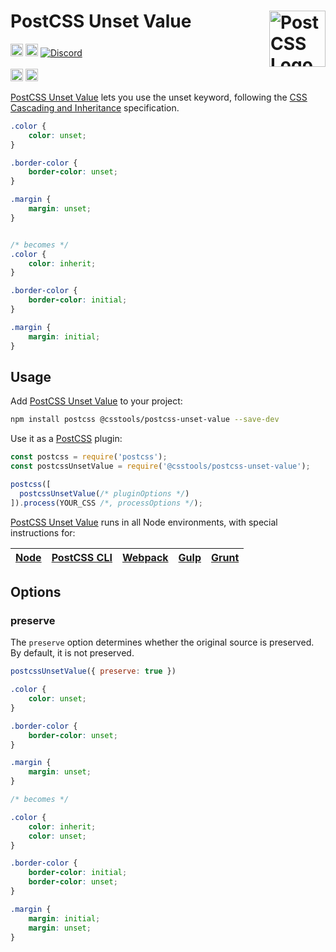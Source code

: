 # PostCSS Unset Value [<img src="https://postcss.github.io/postcss/logo.svg" alt="PostCSS Logo" width="90" height="90" align="right">][postcss]


[<img alt="npm version" src="https://img.shields.io/npm/v/@csstools/postcss-unset-value.svg" height="20">][npm-url]
[<img alt="Build Status" src="https://github.com/csstools/postcss-plugins/actions/workflows/test.yml/badge.svg?branch=main" height="20">][cli-url]
[<img alt="Discord" src="https://shields.io/badge/Discord-5865F2?logo=discord&logoColor=white">][discord]
<br><br>
[<img alt="Baseline Status" src="https://cssdb.org/images/badges-baseline/unset-value.svg" height="20">][css-url]
[<img alt="CSS Standard Status" src="https://cssdb.org/images/badges/unset-value.svg" height="20">][css-url]

[PostCSS Unset Value] lets you use the unset keyword, following the [CSS Cascading and Inheritance] specification.

```css
.color {
	color: unset;
}

.border-color {
	border-color: unset;
}

.margin {
	margin: unset;
}


/* becomes */
.color {
	color: inherit;
}

.border-color {
	border-color: initial;
}

.margin {
	margin: initial;
}
```

## Usage

Add [PostCSS Unset Value] to your project:

```bash
npm install postcss @csstools/postcss-unset-value --save-dev
```

Use it as a [PostCSS] plugin:

```js
const postcss = require('postcss');
const postcssUnsetValue = require('@csstools/postcss-unset-value');

postcss([
  postcssUnsetValue(/* pluginOptions */)
]).process(YOUR_CSS /*, processOptions */);
```

[PostCSS Unset Value] runs in all Node environments, with special
instructions for:

| [Node](INSTALL.md#node) | [PostCSS CLI](INSTALL.md#postcss-cli) | [Webpack](INSTALL.md#webpack) | [Gulp](INSTALL.md#gulp) | [Grunt](INSTALL.md#grunt) |
| --- | --- | --- | --- | --- |

## Options

### preserve

The `preserve` option determines whether the original source
is preserved. By default, it is not preserved.

```js
postcssUnsetValue({ preserve: true })
```

```css
.color {
	color: unset;
}

.border-color {
	border-color: unset;
}

.margin {
	margin: unset;
}

/* becomes */

.color {
	color: inherit;
	color: unset;
}

.border-color {
	border-color: initial;
	border-color: unset;
}

.margin {
	margin: initial;
	margin: unset;
}
```

[postcss]: https://github.com/postcss/postcss

[cli-url]: https://github.com/csstools/postcss-plugins/actions/workflows/test.yml?query=workflow/test
[css-url]: https://cssdb.org/#unset-value
[discord]: https://discord.gg/bUadyRwkJS
[npm-url]: https://www.npmjs.com/package/@csstools/postcss-unset-value

[Gulp PostCSS]: https://github.com/postcss/gulp-postcss
[Grunt PostCSS]: https://github.com/nDmitry/grunt-postcss
[PostCSS]: https://github.com/postcss/postcss
[PostCSS Loader]: https://github.com/postcss/postcss-loader
[CSS Cascading and Inheritance]: https://www.w3.org/TR/css-cascade-4/#inherit-initial
[PostCSS Unset Value]: https://github.com/csstools/postcss-plugins/tree/main/plugins/postcss-unset-value
